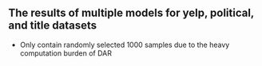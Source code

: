 ## The results of multiple models for yelp, political, and title datasets
+ Only contain randomly selected 1000 samples due to the heavy computation burden of DAR

